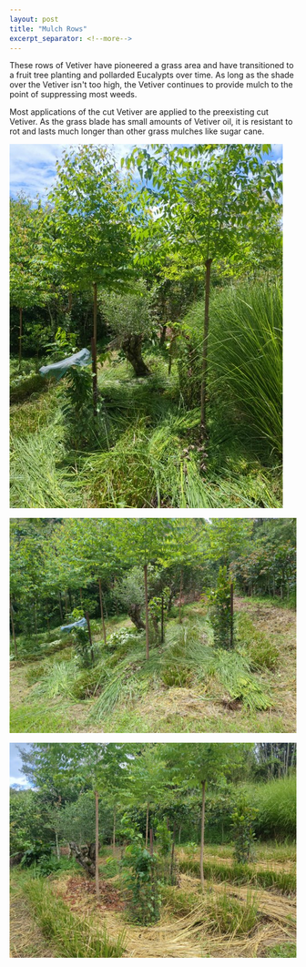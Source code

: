```yaml
---
layout: post
title: "Mulch Rows"
excerpt_separator: <!--more-->
---
```

These rows of Vetiver have pioneered a grass area and have transitioned to a fruit tree planting and pollarded Eucalypts over time. As long as the shade over the Vetiver isn't too high, the Vetiver continues to provide mulch to the point of suppressing most weeds.

Most applications of the cut Vetiver are applied to the preexisting cut Vetiver. As the grass blade has small amounts of Vetiver oil, it is resistant to rot and lasts much longer than other grass mulches like sugar cane.

[![alt text](/assets/img/thumbs/mulch.jpg "Mulch Rows")](/assets/img/mulch.jpg)

[![alt text](/assets/img/thumbs/mulch1.jpg "Mulch Rows")](/assets/img/mulch1.jpg)

[![alt text](/assets/img/thumbs/mulch2.jpg "Mulch Rows")](/assets/img/mulch2.jpg)
